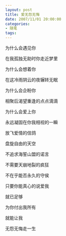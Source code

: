 ```yaml
---
layout: post
title: 爱无怨无悔
date: 2007/11/01 20:00:00
categories: 
- 随笔
tags: 
---
```


为什么会遇见你

在我孤独无助时你走近梦里

为什么会想着你

在这冷雨阴云的夜辗转无眠

为什么会企盼你

相聚后渴望重逢的点点滴滴

为什么会爱上你

永远凝固在你我相视的一瞬

放飞爱情的信鸽

盘旋自由的天空

不追求海誓山盟的诺言

不需要天崩地裂的疯狂

不在乎能否永久的守侯

只要你能真心的说爱我

就已足够

为你付出我所有

就能让我

无怨无悔走一生
